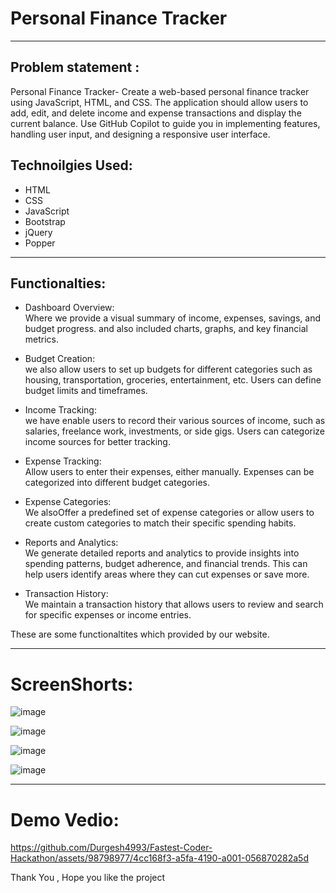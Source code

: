 # Personal Finance Tracker  
---------------------------------------------------------------------------------------------------------------------------------------------------------------------------------

## Problem statement :

Personal Finance Tracker- Create a web-based personal finance tracker using JavaScript, HTML, and CSS. The application should allow users to add, edit, and delete income and expense transactions and display the current balance. Use GitHub Copilot to guide you in implementing features, handling user input, and designing a responsive user interface.


## Technoilgies Used:

- HTML <br> 
- CSS <br> 
- JavaScript <br>
- Bootstrap <br>
- jQuery <br>
- Popper <br>

--------------------------------------------------------------------------------------------------------------------------------------------------------------------------------------

## Functionalties:

* Dashboard Overview: <br> Where we provide a visual summary of income, expenses, savings, and budget progress.
and also included charts, graphs, and key financial metrics.

* Budget Creation: <br>  we also allow users to set up budgets for different categories such as housing, transportation, groceries, entertainment, etc. Users can define budget limits and timeframes.

* Income Tracking: <br> we have enable users to record their various sources of income, such as salaries, freelance work, investments, or side gigs. Users can categorize income sources for better tracking.

* Expense Tracking: <br> Allow users to enter their expenses, either manually. Expenses can be categorized into different budget categories.

* Expense Categories: <br> We alsoOffer a predefined set of expense categories or allow users to create custom categories to match their specific spending habits.

* Reports and Analytics: <br>  We generate detailed reports and analytics to provide insights into spending patterns, budget adherence, and financial trends. This can help users identify areas where they can cut expenses or save more.

* Transaction History: <br> We maintain a transaction history that allows users to review and search for specific expenses or income entries.

These are some functionaltites which provided by our website.

---------------------------------------------------------------------------------------------------------------------------------------------------------------------------------

# ScreenShorts:

![image](https://github.com/Durgesh4993/Personal-Finance-Tracker/assets/98798977/c7d398e0-690a-45ed-9103-6c8a10cb3b1d)

![image](https://github.com/Durgesh4993/Personal-Finance-Tracker/assets/98798977/1e50214c-5a85-4a42-84f2-e6c98261b8a1)

![image](https://github.com/Durgesh4993/Personal-Finance-Tracker/assets/98798977/3b5010f6-64fc-462b-a7fb-1dc15ee2e492)

![image](https://github.com/Durgesh4993/Personal-Finance-Tracker/assets/98798977/2e9bf6a2-af0f-4072-9b04-5aae5694cd6d)


---------------------------------------------------------------------------------------------------------------------------------------------------------------------------------

# Demo Vedio:

https://github.com/Durgesh4993/Fastest-Coder-Hackathon/assets/98798977/4cc168f3-a5fa-4190-a001-056870282a5d






Thank You , Hope you like the project




